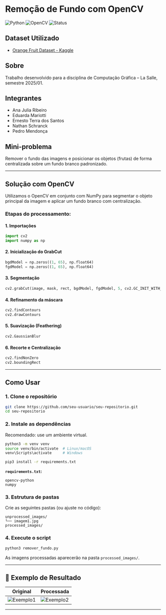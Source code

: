 # Remoção de Fundo com OpenCV

![Python](https://img.shields.io/badge/Python-3.10+-blue?logo=python&logoColor=white)
![OpenCV](https://img.shields.io/badge/OpenCV-4.x-green?logo=opencv&logoColor=white)
![Status](https://img.shields.io/badge/status-concluído-brightgreen)

## Dataset Utilizado
- [Orange Fruit Dataset - Kaggle](https://www.kaggle.com/datasets/mohammedarfathr/orange-fruit-daatset)

## Sobre
Trabalho desenvolvido para a disciplina de Computação Gráfica – La Salle, semestre 2025/01.

## Integrantes
- Ana Julia Ribeiro  
- Eduarda Mariotti  
- Ernesto Terra dos Santos  
- Nathan Schranck  
- Pedro Mendonça  

## Mini-problema
Remover o fundo das imagens e posicionar os objetos (frutas) de forma centralizada sobre um fundo branco padronizado.

---

## Solução com OpenCV

Utilizamos o OpenCV em conjunto com NumPy para segmentar o objeto principal da imagem e aplicar um fundo branco com centralização.

### Etapas do processamento:

#### 1. Importações
```python
import cv2
import numpy as np
```

#### 2. Inicialização do GrabCut
```python
bgdModel = np.zeros((1, 65), np.float64)
fgdModel = np.zeros((1, 65), np.float64)
```

#### 3. Segmentação
```python
cv2.grabCut(image, mask, rect, bgdModel, fgdModel, 5, cv2.GC_INIT_WITH_RECT)
```

#### 4. Refinamento da máscara
```python
cv2.findContours
cv2.drawContours
```

#### 5. Suavização (Feathering)
```python
cv2.GaussianBlur
```

#### 6. Recorte e Centralização
```python
cv2.findNonZero
cv2.boundingRect
```

---

## Como Usar

### 1. Clone o repositório
```bash
git clone https://github.com/seu-usuario/seu-repositorio.git
cd seu-repositorio
```

### 2. Instale as dependências
Recomendado: use um ambiente virtual.

```bash
python3 -m venv venv
source venv/bin/activate  # Linux/macOS
venv\Scripts\activate     # Windows

pip3 install -r requirements.txt
```

**`requirements.txt`:**
```
opencv-python
numpy
```

### 3. Estrutura de pastas
Crie as seguintes pastas (ou ajuste no código):
```
unprocessed_images/
└── imagem1.jpg
processed_images/
```

### 4. Execute o script
```bash
python3 remover_fundo.py
```

As imagens processadas aparecerão na pasta `processed_images/`.

---

## 📸 Exemplo de Resultado

| Original | Processada |
|----------|------------|
| ![Exemplo1](![antes](https://github.com/user-attachments/assets/f1e030b6-05eb-4810-a44b-97300e321392)) | ![Exemplo2](![depois](https://github.com/user-attachments/assets/9aa9c4ae-1288-45a1-bd0b-842a66280145)) |

---


